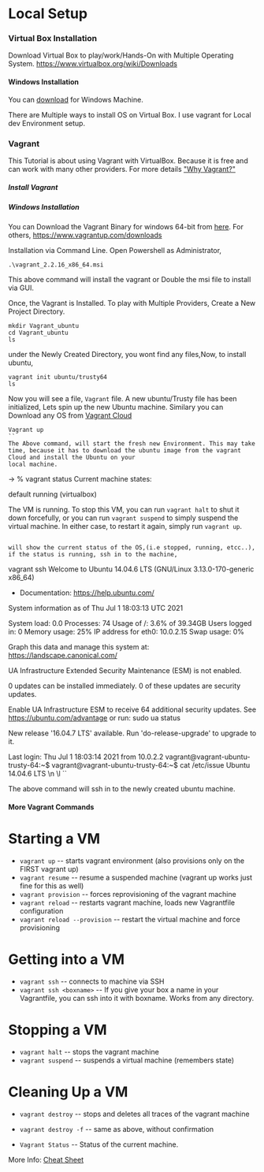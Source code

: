 # Local Setup

### Virtual Box Installation

Download Virtual Box to play/work/Hands-On with Multiple Operating System.
https://www.virtualbox.org/wiki/Downloads

#### Windows Installation
You can [download](https://download.virtualbox.org/virtualbox/6.1.22/VirtualBox-6.1.22-144080-Win.exe) for Windows Machine. 


There are Multiple ways to install OS on Virtual Box. I use vagrant for Local dev Environment setup.

### Vagrant
This Tutorial is about using Vagrant with VirtualBox. Because it is free and can work with many other providers.
For more details ["Why Vagrant?"](https://www.vagrantup.com/intro/index)

##### Install Vagrant

##### Windows Installation
You can Download the Vagrant Binary for windows 64-bit from [here](https://releases.hashicorp.com/vagrant/2.2.16/vagrant_2.2.16_x86_64.msi). For others, https://www.vagrantup.com/downloads

Installation via Command Line. Open Powershell as Administrator,

```
.\vagrant_2.2.16_x86_64.msi 
```

This above command will install the vagrant or Double the msi file to install via GUI.

Once, the Vagrant is Installed. To play with Multiple Providers, Create a New Project Directory.

```
mkdir Vagrant_ubuntu
cd Vagrant_ubuntu
ls 
```
under the Newly Created Directory, you wont find any files,Now, to install ubuntu,

```
vagrant init ubuntu/trusty64
ls
```

Now you will see a file, `Vagrant` file. A new ubuntu/Trusty file has been initialized, Lets spin up the new Ubuntu machine. Similary you can Download any OS from [Vagrant Cloud](https://app.vagrantup.com/)

```
Vagrant up  
``
The Above command, will start the fresh new Environment. This may take time, because it has to download the ubuntu image from the vagrant Cloud and install the Ubuntu on your
local machine.

```
-> % vagrant status
Current machine states:

default                   running (virtualbox)

The VM is running. To stop this VM, you can run `vagrant halt` to
shut it down forcefully, or you can run `vagrant suspend` to simply
suspend the virtual machine. In either case, to restart it again,
simply run `vagrant up`.
```

will show the current status of the OS,(i.e stopped, running, etcc..), if the status is running, ssh in to the machine,

```
vagrant ssh 
Welcome to Ubuntu 14.04.6 LTS (GNU/Linux 3.13.0-170-generic x86_64)

 * Documentation:  https://help.ubuntu.com/

  System information as of Thu Jul  1 18:03:13 UTC 2021

  System load:  0.0               Processes:           74
  Usage of /:   3.6% of 39.34GB   Users logged in:     0
  Memory usage: 25%               IP address for eth0: 10.0.2.15
  Swap usage:   0%

  Graph this data and manage this system at:
    https://landscape.canonical.com/

UA Infrastructure Extended Security Maintenance (ESM) is not enabled.

0 updates can be installed immediately.
0 of these updates are security updates.

Enable UA Infrastructure ESM to receive 64 additional security updates.
See https://ubuntu.com/advantage or run: sudo ua status

New release '16.04.7 LTS' available.
Run 'do-release-upgrade' to upgrade to it.


Last login: Thu Jul  1 18:03:14 2021 from 10.0.2.2
vagrant@vagrant-ubuntu-trusty-64:~$ 
vagrant@vagrant-ubuntu-trusty-64:~$ cat /etc/issue
Ubuntu 14.04.6 LTS \n \l
``

The above command will ssh in to the newly created ubuntu machine.

#### More Vagrant Commands

# Starting a VM
- `vagrant up`                  -- starts vagrant environment (also provisions only on the FIRST vagrant up)
- `vagrant resume`              -- resume a suspended machine (vagrant up works just fine for this as well)
- `vagrant provision`           -- forces reprovisioning of the vagrant machine
- `vagrant reload`              -- restarts vagrant machine, loads new Vagrantfile configuration
- `vagrant reload --provision`  -- restart the virtual machine and force provisioning

# Getting into a VM
- `vagrant ssh`           -- connects to machine via SSH
- `vagrant ssh <boxname>` -- If you give your box a name in your Vagrantfile, you can ssh into it with boxname. Works from any directory.

# Stopping a VM
- `vagrant halt`        -- stops the vagrant machine
- `vagrant suspend`     -- suspends a virtual machine (remembers state)

# Cleaning Up a VM
- `vagrant destroy`     -- stops and deletes all traces of the vagrant machine
- `vagrant destroy -f`   -- same as above, without confirmation

- `Vagrant Status` -- Status of the current machine. 

More Info: [Cheat Sheet](https://gist.github.com/wpscholar/a49594e2e2b918f4d0c4#file-vagrant-cheat-sheet-md)
